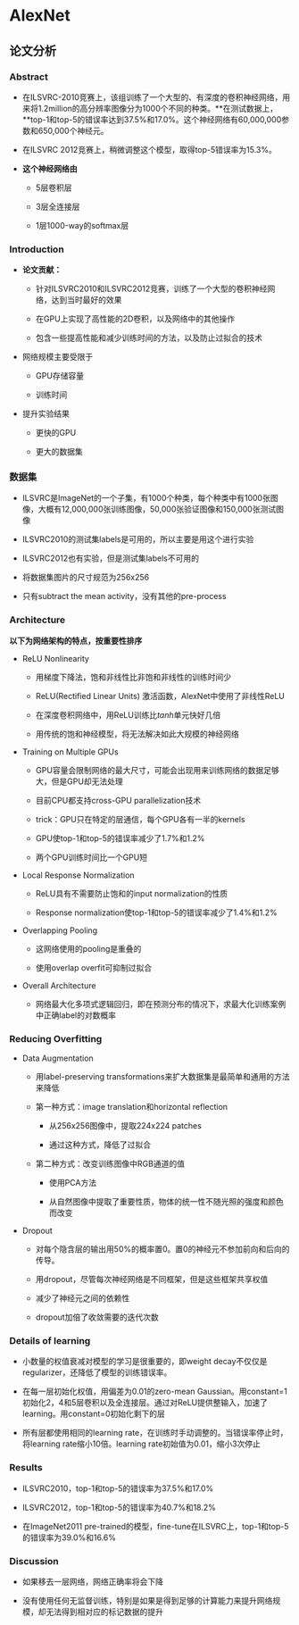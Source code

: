 # AlexNet

## 论文分析

### Abstract

- 在ILSVRC-2010竞赛上，该组训练了一个大型的、有深度的卷积神经网络，用来将1.2million的高分辨率图像分为1000个不同的种类。**在测试数据上，**top-1和top-5的错误率达到37.5%和17.0%。这个神经网络有60,000,000参数和650,000个神经元。

- 在ILSVRC 2012竞赛上，稍微调整这个模型，取得top-5错误率为15.3%。

- **这个神经网络由**

	- 5层卷积层

	- 3层全连接层
	
	- 1层1000-way的softmax层
	
### Introduction

- **论文贡献：**
	- 针对ILSVRC2010和ILSVRC2012竞赛，训练了一个大型的卷积神经网络，达到当时最好的效果
	
	- 在GPU上实现了高性能的2D卷积，以及网络中的其他操作
	
	- 包含一些提高性能和减少训练时间的方法，以及防止过拟合的技术
	
- 网络规模主要受限于

	- GPU存储容量
	
	- 训练时间
	
- 提升实验结果

	- 更快的GPU
	
	- 更大的数据集
	
### 数据集

- ILSVRC是ImageNet的一个子集，有1000个种类，每个种类中有1000张图像，大概有12,000,000张训练图像，50,000张验证图像和150,000张测试图像

- ILSVRC2010的测试集labels是可用的，所以主要是用这个进行实验

- ILSVRC2012也有实验，但是测试集labels不可用的

- 将数据集图片的尺寸规范为256x256

- 只有subtract the mean activity，没有其他的pre-process

### Architecture

**以下为网络架构的特点，按重要性排序**

- ReLU Nonlinearity

	- 用梯度下降法，饱和非线性比非饱和非线性的训练时间少
	
	- ReLU(Rectified Linear Units) 激活函数，AlexNet中使用了非线性ReLU
	
	- 在深度卷积网络中，用ReLU训练比*tanh*单元快好几倍
	
	- 用传统的饱和神经模型，将无法解决如此大规模的神经网络
	
- Training on Multiple GPUs

	- GPU容量会限制网络的最大尺寸，可能会出现用来训练网络的数据足够大，但是GPU却无法处理
	
	- 目前CPU都支持cross-GPU parallelization技术
	
	- trick：GPU只在特定的层通信，每个GPU各有一半的kernels
	
	- GPU使top-1和top-5的错误率减少了1.7%和1.2%
	
	- 两个GPU训练时间比一个GPU短

- Local Response Normalization

	- ReLU具有不需要防止饱和的input normalization的性质

	- Response normalization使top-1和top-5的错误率减少了1.4%和1.2%

- Overlapping Pooling

	- 这网络使用的pooling是重叠的
	
	- 使用overlap overfit可抑制过拟合
	
- Overall Architecture

	- 网络最大化多项式逻辑回归，即在预测分布的情况下，求最大化训练案例中正确label的对数概率

### Reducing Overfitting

- Data Augmentation

	- 用label-preserving transformations来扩大数据集是最简单和通用的方法来降低
	
	- 第一种方式：image translation和horizontal reflection
	
		- 从256x256图像中，提取224x224 patches

		- 通过这种方式，降低了过拟合		
	- 第二种方式：改变训练图像中RGB通道的值

		- 使用PCA方法
		
		- 从自然图像中提取了重要性质，物体的统一性不随光照的强度和颜色而改变
		
- Dropout

	- 对每个隐含层的输出用50%的概率置0。置0的神经元不参加前向和后向的传导。
	
	- 用dropout，尽管每次神经网络是不同框架，但是这些框架共享权值
	
	- 减少了神经元之间的依赖性
	
	- dropout加倍了收敛需要的迭代次数
	
### Details of learning

- 小数量的权值衰减对模型的学习是很重要的，即weight decay不仅仅是regularizer，还降低了模型的训练错误率。

- 在每一层初始化权值，用偏差为0.01的zero-mean Gaussian。用constant=1初始化2，4和5层卷积以及全连接层。通过对ReLU提供整输入，加速了learning。用constant=0初始化剩下的层

- 所有层都使用相同的learning rate，在训练时手动调整的。当错误率停止时，将learning rate缩小10倍。learning rate初始值为0.01，缩小3次停止

### Results

- ILSVRC2010，top-1和top-5的错误率为37.5%和17.0%

- ILSVRC2012，top-1和top-5的错误率为40.7%和18.2%

- 在ImageNet2011 pre-trained的模型，fine-tune在ILSVRC上，top-1和top-5的错误率为39.0%和16.6%

### Discussion

- 如果移去一层网络，网络正确率将会下降

- 没有使用任何无监督训练，特别是如果是得到足够的计算能力来提升网络规模，却无法得到相对应的标记数据的提升










